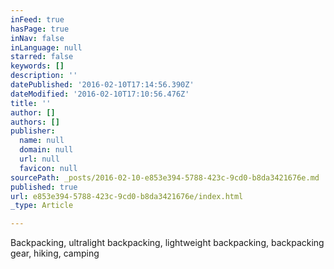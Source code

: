 ```yaml
---
inFeed: true
hasPage: true
inNav: false
inLanguage: null
starred: false
keywords: []
description: ''
datePublished: '2016-02-10T17:14:56.390Z'
dateModified: '2016-02-10T17:10:56.476Z'
title: ''
author: []
authors: []
publisher:
  name: null
  domain: null
  url: null
  favicon: null
sourcePath: _posts/2016-02-10-e853e394-5788-423c-9cd0-b8da3421676e.md
published: true
url: e853e394-5788-423c-9cd0-b8da3421676e/index.html
_type: Article

---
```

Backpacking, ultralight backpacking, lightweight backpacking, backpacking gear, hiking, camping